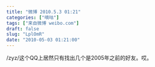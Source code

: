 ```yaml
---
title: "微博 2010.5.3 01:21"
categories: ["嘀咕"]
tags: ["来自微博 weibo.com"]
draft: false
slug: "LplOmR"
date: "2010-05-03 01:21:00"
---
```


<p>/zyz/这个QQ上居然只有找出几个是2005年之前的好友。哎。 ​​​​</p>
